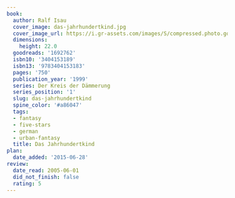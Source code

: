 ```yaml
---
book:
  author: Ralf Isau
  cover_image: das-jahrhundertkind.jpg
  cover_image_url: https://i.gr-assets.com/images/S/compressed.photo.goodreads.com/books/1186999220l/1692762._SX318_.jpg
  dimensions:
    height: 22.0
  goodreads: '1692762'
  isbn10: '3404153189'
  isbn13: '9783404153183'
  pages: '750'
  publication_year: '1999'
  series: Der Kreis der Dämmerung
  series_position: '1'
  slug: das-jahrhundertkind
  spine_color: '#a86047'
  tags:
  - fantasy
  - five-stars
  - german
  - urban-fantasy
  title: Das Jahrhundertkind
plan:
  date_added: '2015-06-28'
review:
  date_read: 2005-06-01
  did_not_finish: false
  rating: 5
---
```

